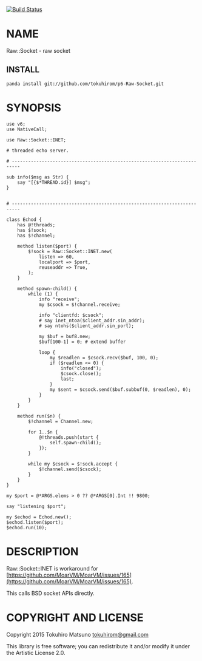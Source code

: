 [![Build Status](https://travis-ci.org/tokuhirom/p6-Raw-Socket.svg?branch=master)](https://travis-ci.org/tokuhirom/p6-Raw-Socket)

NAME
====

Raw::Socket - raw socket

## INSTALL

    panda install git://github.com/tokuhirom/p6-Raw-Socket.git

SYNOPSIS
========

    use v6;
    use NativeCall;

    use Raw::Socket::INET;

    # threaded echo server.

    # -------------------------------------------------------------------------

    sub info($msg as Str) {
        say "[{$*THREAD.id}] $msg";
    }


    # -------------------------------------------------------------------------

    class Echod {
        has @!threads;
        has $!sock;
        has $!channel;

        method listen($port) {
            $!sock = Raw::Socket::INET.new(
                listen => 60,
                localport => $port,
                reuseaddr => True,
            );
        }

        method spawn-child() {
            while (1) {
                info "receive";
                my $csock = $!channel.receive;

                info "clientfd: $csock";
                # say inet_ntoa($client_addr.sin_addr);
                # say ntohs($client_addr.sin_port);

                my $buf = buf8.new;
                $buf[100-1] = 0; # extend buffer

                loop {
                    my $readlen = $csock.recv($buf, 100, 0);
                    if ($readlen <= 0) {
                        info("closed");
                        $csock.close();
                        last;
                    }
                    my $sent = $csock.send($buf.subbuf(0, $readlen), 0);
                }
            }
        }

        method run($n) {
            $!channel = Channel.new;

            for 1..$n {
                @!threads.push(start {
                    self.spawn-child();
                });
            }

            while my $csock = $!sock.accept {
                $!channel.send($csock);
            }
        }
    }

    my $port = @*ARGS.elems > 0 ?? @*ARGS[0].Int !! 9800;

    say "listening $port";

    my $echod = Echod.new();
    $echod.listen($port);
    $echod.run(10);

DESCRIPTION
===========

Raw::Socket::INET is workaround for [https://github.com/MoarVM/MoarVM/issues/165](https://github.com/MoarVM/MoarVM/issues/165).

This calls BSD socket APIs directly.

COPYRIGHT AND LICENSE
=====================

Copyright 2015 Tokuhiro Matsuno <tokuhirom@gmail.com>

This library is free software; you can redistribute it and/or modify it under the Artistic License 2.0.
